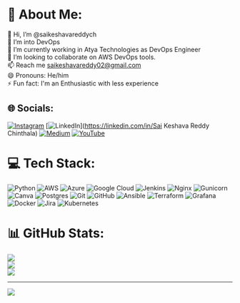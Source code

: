 # 💫 About Me:
👋 Hi, I’m @saikeshavareddych<br>👀 I’m into DevOps<br>🌱 I’m currently working in Atya Technologies as DevOps Engineer<br>💞️ I’m looking to collaborate on AWS DevOps tools.<br>📫 Reach me saikeshavareddy02@gmail.com<br>😄 Pronouns: He/him<br>⚡ Fun fact: I'm an Enthusiastic with less experience


## 🌐 Socials:
[![Instagram](https://img.shields.io/badge/Instagram-%23E4405F.svg?logo=Instagram&logoColor=white)](https://instagram.com/thedevopsguyforyou) [![LinkedIn](https://img.shields.io/badge/LinkedIn-%230077B5.svg?logo=linkedin&logoColor=white)](https://linkedin.com/in/Sai Keshava Reddy Chinthala) [![Medium](https://img.shields.io/badge/Medium-12100E?logo=medium&logoColor=white)](https://medium.com/@saikeshavareddy) [![YouTube](https://img.shields.io/badge/YouTube-%23FF0000.svg?logo=YouTube&logoColor=white)](https://youtube.com/@TheDevOpsGuyForYou) 

# 💻 Tech Stack:
![Python](https://img.shields.io/badge/python-3670A0?style=for-the-badge&logo=python&logoColor=ffdd54) ![AWS](https://img.shields.io/badge/AWS-%23FF9900.svg?style=for-the-badge&logo=amazon-aws&logoColor=white) ![Azure](https://img.shields.io/badge/azure-%230072C6.svg?style=for-the-badge&logo=microsoftazure&logoColor=white) ![Google Cloud](https://img.shields.io/badge/GoogleCloud-%234285F4.svg?style=for-the-badge&logo=google-cloud&logoColor=white) ![Jenkins](https://img.shields.io/badge/jenkins-%232C5263.svg?style=for-the-badge&logo=jenkins&logoColor=white) ![Nginx](https://img.shields.io/badge/nginx-%23009639.svg?style=for-the-badge&logo=nginx&logoColor=white) ![Gunicorn](https://img.shields.io/badge/gunicorn-%298729.svg?style=for-the-badge&logo=gunicorn&logoColor=white) ![Canva](https://img.shields.io/badge/Canva-%2300C4CC.svg?style=for-the-badge&logo=Canva&logoColor=white) ![Postgres](https://img.shields.io/badge/postgres-%23316192.svg?style=for-the-badge&logo=postgresql&logoColor=white) ![Git](https://img.shields.io/badge/git-%23F05033.svg?style=for-the-badge&logo=git&logoColor=white) ![GitHub](https://img.shields.io/badge/github-%23121011.svg?style=for-the-badge&logo=github&logoColor=white) ![Ansible](https://img.shields.io/badge/ansible-%231A1918.svg?style=for-the-badge&logo=ansible&logoColor=white) ![Terraform](https://img.shields.io/badge/terraform-%235835CC.svg?style=for-the-badge&logo=terraform&logoColor=white) ![Grafana](https://img.shields.io/badge/grafana-%23F46800.svg?style=for-the-badge&logo=grafana&logoColor=white) ![Docker](https://img.shields.io/badge/docker-%230db7ed.svg?style=for-the-badge&logo=docker&logoColor=white) ![Jira](https://img.shields.io/badge/jira-%230A0FFF.svg?style=for-the-badge&logo=jira&logoColor=white) ![Kubernetes](https://img.shields.io/badge/kubernetes-%23326ce5.svg?style=for-the-badge&logo=kubernetes&logoColor=white)
# 📊 GitHub Stats:
![](https://github-readme-stats.vercel.app/api?username=saikeshavareddych&theme=dark&hide_border=false&include_all_commits=false&count_private=false)<br/>
![](https://github-readme-streak-stats.herokuapp.com/?user=saikeshavareddych&theme=dark&hide_border=false)<br/>
![](https://github-readme-stats.vercel.app/api/top-langs/?username=saikeshavareddych&theme=dark&hide_border=false&include_all_commits=false&count_private=false&layout=compact)

---
[![](https://visitcount.itsvg.in/api?id=saikeshavareddych&icon=0&color=0)](https://visitcount.itsvg.in)

<!-- Proudly created with GPRM ( https://gprm.itsvg.in ) -->

